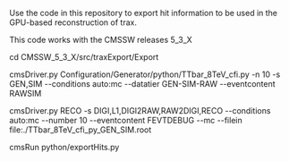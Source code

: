 Use the code in this repository to export hit information 
to be used in the GPU-based reconstruction of trax.

This code works with the CMSSW releases 5_3_X

cd CMSSW_5_3_X/src/traxExport/Export

cmsDriver.py Configuration/Generator/python/TTbar_8TeV_cfi.py -n 10 -s GEN,SIM --conditions auto:mc --datatier GEN-SIM-RAW --eventcontent RAWSIM

cmsDriver.py RECO -s DIGI,L1,DIGI2RAW,RAW2DIGI,RECO --conditions auto:mc --number 10 --eventcontent FEVTDEBUG --mc --filein file:./TTbar_8TeV_cfi_py_GEN_SIM.root 

cmsRun python/exportHits.py



